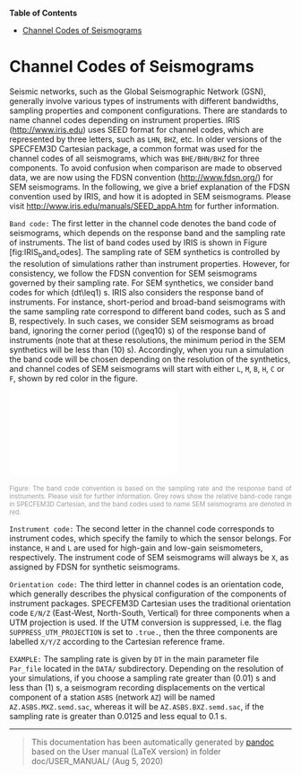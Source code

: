 **Table of Contents**

-   [Channel Codes of Seismograms](#channel-codes-of-seismograms)

Channel Codes of Seismograms
============================

Seismic networks, such as the Global Seismographic Network (GSN), generally involve various types of instruments with different bandwidths, sampling properties and component configurations. There are standards to name channel codes depending on instrument properties. IRIS (<http://www.iris.edu>) uses SEED format for channel codes, which are represented by three letters, such as `LHN`, `BHZ`, etc. In older versions of the SPECFEM3D Cartesian package, a common format was used for the channel codes of all seismograms, which was `BHE/BHN/BHZ` for three components. To avoid confusion when comparison are made to observed data, we are now using the FDSN convention (<http://www.fdsn.org/>) for SEM seismograms. In the following, we give a brief explanation of the FDSN convention used by IRIS, and how it is adopted in SEM seismograms. Please visit <http://www.iris.edu/manuals/SEED_appA.htm> for further information.

`Band code:` The first letter in the channel code denotes the band code of seismograms, which depends on the response band and the sampling rate of instruments. The list of band codes used by IRIS is shown in Figure [fig:IRIS<sub>b</sub>and<sub>c</sub>odes]. The sampling rate of SEM synthetics is controlled by the resolution of simulations rather than instrument properties. However, for consistency, we follow the FDSN convention for SEM seismograms governed by their sampling rate. For SEM synthetics, we consider band codes for which \(dt\leq1\) s. IRIS also considers the response band of instruments. For instance, short-period and broad-band seismograms with the same sampling rate correspond to different band codes, such as S and B, respectively. In such cases, we consider SEM seismograms as broad band, ignoring the corner period (\(\geq10\) s) of the response band of instruments (note that at these resolutions, the minimum period in the SEM synthetics will be less than \(10\) s). Accordingly, when you run a simulation the band code will be chosen depending on the resolution of the synthetics, and channel codes of SEM seismograms will start with either `L`, `M`, `B`, `H`, `C` or `F`, shown by red color in the figure.

![The band code convention is based on the sampling rate and the response band of instruments. Please visit <http://www.iris.edu/manuals/SEED_appA.htm> for further information. Grey rows show the relative band-code range in SPECFEM3D Cartesian, and the band codes used to name SEM seismograms are denoted in red.<span data-label="fig:IRISbandcodes"></span>](figures/IRIS_band_codes.pdf)
<div class="figcaption" style="text-align:justify;font-size:80%"><span style="color:#9A9A9A">Figure: The band code convention is based on the sampling rate and the response band of instruments. Please visit <http://www.iris.edu/manuals/SEED_appA.htm> for further information. Grey rows show the relative band-code range in SPECFEM3D Cartesian, and the band codes used to name SEM seismograms are denoted in red.<span data-label="fig:IRISbandcodes"></span></span></div>

`Instrument code:` The second letter in the channel code corresponds to instrument codes, which specify the family to which the sensor belongs. For instance, `H` and `L` are used for high-gain and low-gain seismometers, respectively. The instrument code of SEM seismograms will always be `X`, as assigned by FDSN for synthetic seismograms.

`Orientation code:` The third letter in channel codes is an orientation code, which generally describes the physical configuration of the components of instrument packages. SPECFEM3D Cartesian uses the traditional orientation code `E/N/Z` (East-West, North-South, Vertical) for three components when a UTM projection is used. If the UTM conversion is suppressed, i.e. the flag `SUPPRESS_UTM_PROJECTION` is set to `.true.`, then the three components are labelled `X/Y/Z` according to the Cartesian reference frame.

`EXAMPLE:` The sampling rate is given by `DT` in the main parameter file `Par_file` located in the `DATA/` subdirectory. Depending on the resolution of your simulations, if you choose a sampling rate greater than \(0.01\) s and less than \(1\) s, a seismogram recording displacements on the vertical component of a station `ASBS` (network `AZ`) will be named `AZ.ASBS.MXZ.semd.sac`, whereas it will be `AZ.ASBS.BXZ.semd.sac`, if the sampling rate is greater than 0.0125 and less equal to 0.1 s.

-----
> This documentation has been automatically generated by [pandoc](http://www.pandoc.org)
> based on the User manual (LaTeX version) in folder doc/USER_MANUAL/
> (Aug  5, 2020)

